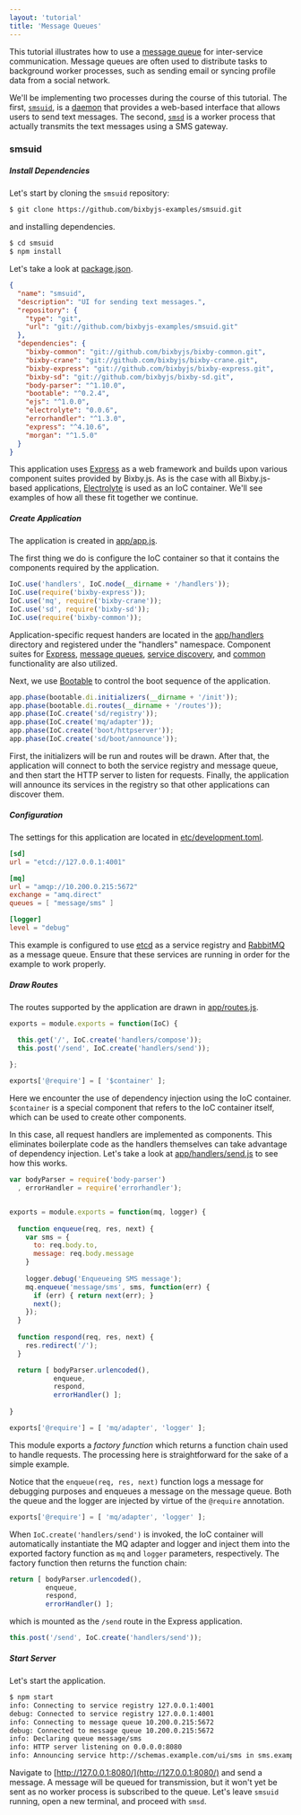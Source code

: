 ```yaml
---
layout: 'tutorial'
title: 'Message Queues'
---
```


This tutorial illustrates how to use a [message queue](http://en.wikipedia.org/wiki/Message_queue)
for inter-service communication.  Message queues are often used to distribute
tasks to background worker processes, such as sending email or syncing profile
data from a social network.

We'll be implementing two processes during the course of this tutorial.  The
first, [`smsuid`](https://github.com/bixbyjs-examples/smsuid), is a [daemon](http://en.wikipedia.org/wiki/Daemon_%28computing%29)
that provides a web-based interface that allows users to send text messages.
The second, [`smsd`](https://github.com/bixbyjs-examples/smsd) is a worker
process that actually transmits the text messages using a SMS gateway.

### smsuid

##### Install Dependencies

Let's start by cloning the `smsuid` repository:

```bash
$ git clone https://github.com/bixbyjs-examples/smsuid.git
```

and installing dependencies.

```bash
$ cd smsuid
$ npm install
```

Let's take a look at [package.json](https://github.com/bixbyjs-examples/smsuid/blob/master/package.json).

```json
{
  "name": "smsuid",
  "description": "UI for sending text messages.",
  "repository": {
    "type": "git",
    "url": "git://github.com/bixbyjs-examples/smsuid.git"
  },
  "dependencies": {
    "bixby-common": "git://github.com/bixbyjs/bixby-common.git",
    "bixby-crane": "git://github.com/bixbyjs/bixby-crane.git",
    "bixby-express": "git://github.com/bixbyjs/bixby-express.git",
    "bixby-sd": "git://github.com/bixbyjs/bixby-sd.git",
    "body-parser": "^1.10.0",
    "bootable": "^0.2.4",
    "ejs": "^1.0.0",
    "electrolyte": "0.0.6",
    "errorhandler": "^1.3.0",
    "express": "^4.10.6",
    "morgan": "^1.5.0"
  }
}
```

This application uses [Express](http://expressjs.com/) as a web framework and
builds upon various component suites provided by Bixby.js.  As is the case with
all Bixby.js-based applications, [Electrolyte](https://github.com/jaredhanson/electrolyte)
is used as an IoC container.  We'll see examples of how all these fit together
we continue.

##### Create Application

The application is created in [app/app.js](https://github.com/bixbyjs-examples/smsuid/blob/master/app/app.js).

The first thing we do is configure the IoC container so that it contains the
components required by the application.

```javascript
IoC.use('handlers', IoC.node(__dirname + '/handlers'));
IoC.use(require('bixby-express'));
IoC.use('mq', require('bixby-crane'));
IoC.use('sd', require('bixby-sd'));
IoC.use(require('bixby-common'));
```

Application-specific request handers are located in the [app/handlers](https://github.com/bixbyjs-examples/smsuid/tree/master/app/handlers)
directory and registered under the "handlers" namespace.  Component suites for
[Express](https://github.com/bixbyjs/bixby-express), [message queues](https://github.com/bixbyjs/bixby-crane),
[service discovery](https://github.com/bixbyjs/bixby-sd), and [common](https://github.com/bixbyjs/bixby-common)
functionality are also utilized.

Next, we use [Bootable](https://github.com/jaredhanson/bootable) to control the
boot sequence of the application.

```javascript
app.phase(bootable.di.initializers(__dirname + '/init'));
app.phase(bootable.di.routes(__dirname + '/routes'));
app.phase(IoC.create('sd/registry'));
app.phase(IoC.create('mq/adapter'));
app.phase(IoC.create('boot/httpserver'));
app.phase(IoC.create('sd/boot/announce'));
```

First, the initializers will be run and routes will be drawn.  After that, the
application will connect to both the service registry and message queue, and
then start the HTTP server to listen for requests.  Finally, the application
will announce its services in the registry so that other applications can
discover them.

##### Configuration

The settings for this application are located in [etc/development.toml](https://github.com/bixbyjs-examples/smsuid/blob/master/etc/development.toml).

```toml
[sd]
url = "etcd://127.0.0.1:4001"

[mq]
url = "amqp://10.200.0.215:5672"
exchange = "amq.direct"
queues = [ "message/sms" ]

[logger]
level = "debug"
```

This example is configured to use [etcd](https://github.com/coreos/etcd) as a
service registry and [RabbitMQ](http://www.rabbitmq.com/) as a message queue.
Ensure that these services are running in order for the example to work
properly.

##### Draw Routes

The routes supported by the application are drawn in [app/routes.js](https://github.com/bixbyjs-examples/smsuid/blob/master/app/routes.js).

```javascript
exports = module.exports = function(IoC) {

  this.get('/', IoC.create('handlers/compose'));
  this.post('/send', IoC.create('handlers/send'));
  
};

exports['@require'] = [ '$container' ];
```

Here we encounter the use of dependency injection using the IoC container.
`$container` is a special component that refers to the IoC container itself, which
can be used to create other components.

In this case, all request handlers are implemented as components.  This eliminates
boilerplate code as the handlers themselves can take advantage of dependency
injection.  Let's take a look at [app/handlers/send.js](https://github.com/bixbyjs-examples/smsuid/blob/master/app/handlers/send.js)
to see how this works.

```javascript
var bodyParser = require('body-parser')
  , errorHandler = require('errorhandler');


exports = module.exports = function(mq, logger) {
  
  function enqueue(req, res, next) {
    var sms = {
      to: req.body.to,
      message: req.body.message
    }
    
    logger.debug('Enqueueing SMS message');
    mq.enqueue('message/sms', sms, function(err) {
      if (err) { return next(err); }
      next();
    });
  }
  
  function respond(req, res, next) {
    res.redirect('/');
  }

  return [ bodyParser.urlencoded(),
           enqueue,
           respond,
           errorHandler() ];
  
}

exports['@require'] = [ 'mq/adapter', 'logger' ];
```

This module exports a _factory function_ which returns a function chain used to
handle requests.  The processing here is straightforward for the sake of a
simple example.

Notice that the `enqueue(req, res, next)` function logs a message for debugging
purposes and enqueues a message on the message queue.  Both the queue and the
logger are injected by virtue of the `@require` annotation.

```javascript
exports['@require'] = [ 'mq/adapter', 'logger' ];
```

When `IoC.create('handlers/send')` is invoked, the IoC container will
automatically instantiate the MQ adapter and logger and inject them into the
exported factory function as `mq` and `logger` parameters, respectively.  The
factory function then returns the function chain:

```javascript
return [ bodyParser.urlencoded(),
         enqueue,
         respond,
         errorHandler() ];
```

which is mounted as the `/send` route in the Express application.

```javascript
this.post('/send', IoC.create('handlers/send'));
```

##### Start Server

Let's start the application.

```bash
$ npm start
info: Connecting to service registry 127.0.0.1:4001
debug: Connected to service registry 127.0.0.1:4001
info: Connecting to message queue 10.200.0.215:5672
debug: Connected to message queue 10.200.0.215:5672
info: Declaring queue message/sms
info: HTTP server listening on 0.0.0.0:8080
info: Announcing service http://schemas.example.com/ui/sms in sms.example.local. at http://10.200.1.85:8080/
```

Navigate to [http://127.0.0.1:8080/](http://127.0.0.1:8080/) and send a
message.  A message will be queued for transmission, but it won't yet be sent as
no worker process is subscribed to the queue.  Let's leave `smsuid` running,
open a new terminal, and proceed with `smsd`.
